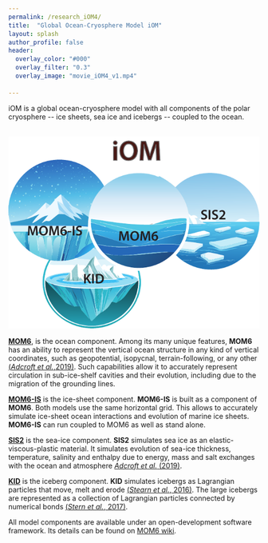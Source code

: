 ```yaml
---
permalink: /research_iOM4/
title:  "Global Ocean-Cryosphere Model iOM"
layout: splash
author_profile: false
header:
  overlay_color: "#000"
  overlay_filter: "0.3"
  overlay_image: "movie_iOM4_v1.mp4"

---
```


iOM is a global ocean-cryosphere model with all components of the polar cryosphere -- ice sheets, sea ice and icebergs -- coupled to the ocean. 

<p align="center">
  <img src="/images/iOM_symbols.pdf" alt="iOM schematic" style="width: 600px;"/>
</p>

[**MOM6**](https://github.com/NOAA-GFDL/MOM6-examples/wiki), is the ocean component. Among its many unique features, **MOM6** has an ability to represent the vertical ocean structure in any kind of vertical coordinates, such as geopotential, isopycnal, terrain-following, or any other [(*Adcroft et al.*,2019)](https://doi.org/10.1029/2019MS001726). Such capabilities allow it to accurately represent circulation in sub-ice-shelf cavities and their evolution, including due to the migration of the grounding lines.

[**MOM6-IS**](https://github.com/NOAA-GFDL/MOM6/tree/dev/gfdl/src/ice_shelf) is the ice-sheet component. **MOM6-IS** is built as a component of **MOM6**. Both models use the same horizontal grid. This allows to accurately simulate ice-sheet ocean interactions and evolution of marine ice sheets.  **MOM6-IS** can run coupled to MOM6 as well as stand alone.

[**SIS2**](https://github.com/NOAA-GFDL/MOM6-examples/wiki) is the sea-ice component. **SIS2** simulates sea ice as an elastic-viscous-plastic material. It simulates evolution of sea-ice thickness, temperature, salinity and enthalpy due to energy, mass and salt exchanges with the ocean and atmosphere [*Adcroft et al.* (2019)](https://doi.org/10.1029/2019MS001726). 

[**KID**](https://github.com/NOAA-GFDL/icebergs) is the iceberg component. **KID** simulates icebergs as Lagrangian particles that move, melt and erode [(*Stearn et al.*, 2016)](https://doi.org/10.1002/2016JC011835). The large icebergs are represented as a collection of Lagrangian particles connected by numerical bonds [(*Stern et al.*, 2017)](https://doi.org/10.1002/2017MS001002).


All model components are available under an open-development software framework. Its details can be found on [MOM6 wiki](https://github.com/NOAA-GFDL/MOM6-examples/wiki).  
